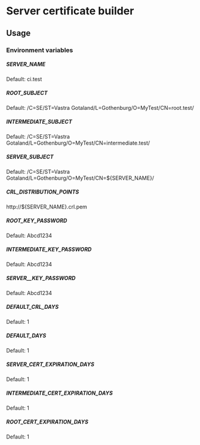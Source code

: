# Server certificate builder

## Usage

### Environment variables

##### SERVER_NAME
Default: ci.test

##### ROOT_SUBJECT
Default: /C=SE/ST=Vastra Gotaland/L=Gothenburg/O=MyTest/CN=root.test/

##### INTERMEDIATE_SUBJECT
Default: /C=SE/ST=Vastra Gotaland/L=Gothenburg/O=MyTest/CN=intermediate.test/

##### SERVER_SUBJECT
Default: /C=SE/ST=Vastra Gotaland/L=Gothenburg/O=MyTest/CN=${SERVER_NAME}/

##### CRL_DISTRIBUTION_POINTS
http://${SERVER_NAME}.crl.pem

##### ROOT_KEY_PASSWORD
Default: Abcd1234

##### INTERMEDIATE_KEY_PASSWORD
Default: Abcd1234

##### SERVER__KEY_PASSWORD
Default: Abcd1234

##### DEFAULT_CRL_DAYS
Default: 1

##### DEFAULT_DAYS
Default: 1

##### SERVER_CERT_EXPIRATION_DAYS
Default: 1

##### INTERMEDIATE_CERT_EXPIRATION_DAYS
Default: 1

##### ROOT_CERT_EXPIRATION_DAYS
Default: 1

